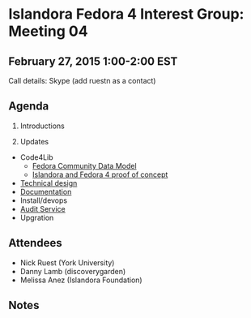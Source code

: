 # Islandora Fedora 4 Interest Group: Meeting 04

## February 27, 2015 1:00-2:00 EST

Call details: Skype (add ruestn as a contact)

## Agenda

1. Introductions

2. Updates
  * Code4Lib
    * [Fedora Community Data Model](https://wiki.duraspace.org/display/FF/Fedora+Community+Data+Model)
    * [Islandora and Fedora 4 proof of concept](https://www.youtube.com/watch?v=j6Yw5c4XZp4)
  * [Technical design](https://github.com/Islandora-Labs/islandora/blob/7.x-2.x/docs/sources/technical-design/technical_documentation.md)
  * [Documentation](http://islandora-labs.github.io/islandora/)
  * Install/devops
  * [Audit Service](https://wiki.duraspace.org/display/FF/2015-02-20+-+Audit+Service+Planning+Meeting)
  * Upgration
  
## Attendees

* Nick Ruest (York University)
* Danny Lamb (discoverygarden)
* Melissa Anez (Islandora Foundation)

## Notes

